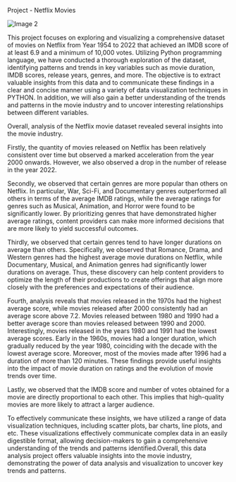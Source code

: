 Project - Netflix Movies 
 
![Image 2](https://user-images.githubusercontent.com/122255738/223031579-22930d57-f4bd-4a14-b509-573403744060.jpg)

This project focuses on exploring and visualizing a comprehensive dataset of movies on Netflix from Year 1954 to 2022 that achieved an IMDB score of at least 6.9 and a minimum of 10,000 votes. Utilizing Python programming language, we have conducted a thorough exploration of the dataset, identifying patterns and trends in key variables such as movie duration, IMDB scores, release years, genres, and more. The objective is to extract valuable insights from this data and to communicate these findings in a clear and concise manner using a variety of data visualization techniques in PYTHON. In addition, we will also gain a better understanding of the trends and patterns in the movie industry and to uncover interesting relationships between different variables.

Overall, analysis of the Netflix movie dataset revealed several insights into the movie industry.

Firstly, the quantity of movies released on Netflix has been relatively consistent over time but observed a marked acceleration from the year 2000 onwards. However, we also observed a drop in the number of release in the year 2022.

Secondly, we observed that certain genres are more popular than others on Netflix. In particular, War, Sci-Fi, and Documentary genres outperformed all others in terms of the average IMDB ratings, while the average ratings for genres such as Musical, Animation, and Horror were found to be significantly lower. By prioritizing genres that have demonstrated higher average ratings, content providers can make more informed decisions that are more likely to yield successful outcomes.

Thirdly, we observed that certain genres tend to have longer durations on average than others. Specifically, we observed that Romance, Drama, and Western genres had the highest average movie durations on Netflix, while Documentary, Musical, and Animation genres had significantly lower durations on average. Thus, these discovery can help content providers to optimize the length of their productions to create offerings that align more closely with the preferences and expectations of their audience.

Fourth, analysis reveals that movies released in the 1970s had the highest average score, while movies released after 2000 consistently had an average score above 7.2.  Movies released between 1980 and 1990 had a better average score than movies released between 1990 and 2000. Interestingly, movies released in the years 1980 and 1991 had the lowest average scores. Early in the 1960s, movies had a longer duration, which gradually reduced by the year 1980, coinciding with the decade with the lowest average score. Moreover, most of the movies made after 1996 had a duration of more than 120 minutes. These findings provide useful insights into the impact of movie duration on ratings and the evolution of movie trends over time.
  
Lastly, we  observed that the IMDB score and number of votes obtained for a movie are directly proportional to each other. This implies that high-quality movies are more likely to attract a larger audience. 

To effectively communicate these insights, we have utilized a range of data visualization techniques, including scatter plots, bar charts, line plots, and etc. These visualizations effectively communicate complex data in an easily digestible format, allowing decision-makers to gain a comprehensive understanding of the trends and patterns identified.Overall, this data analysis project offers valuable insights into the movie industry, demonstrating the power of data analysis and visualization to uncover key trends and patterns.

